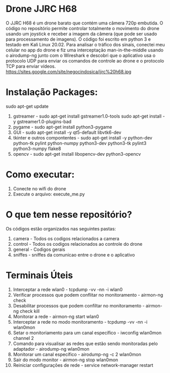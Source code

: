 # Drone JJRC H68
O JJRC H68 é um drone barato que contém uma câmera 720p embutida. O código no repositório permite controlar totalmente o movimento do drone usando um joystick e receber a imagem da câmera (que pode ser usado para processamento de imagens). O código foi escrito em python 3 e testado em Kali Linux 20.02.
Para analisar o tráfico dos sinais, conectei meu celular no app do drone e fiz uma interceptação man-in-the-middle usando o airodump-ng junto com o Wireshark e descobri que o aplicativo usa o protocolo UDP para enviar os comandos de controle ao drone e o protocolo TCP para enviar vídeos.
https://sites.google.com/site/negocindosica/jjrc%20h68.jpg

# Instalação Packages:
sudo apt-get update
1) gstreamer -
sudo apt-get install gstreamer1.0-tools
sudo apt-get install -y gstreamer1.0-plugins-bad
2) pygame -
sudo apt-get install python3-pygame
3) GUI -
sudo apt-get install -y qt5-default libvtk6-dev
4) tkinter e outros compontentes - 
sudo apt-get install -y python-dev  python-tk  pylint  python-numpy  python3-dev python3-tk pylint3 python3-numpy flake8
5) opencv -
sudo apt-get install libopencv-dev python3-opencv
# Como executar:
1) Conecte no wifi do drone
2) Execute o arquivo: execute_me.py
# O que tem nesse repositório?
Os códigos estão organizados nas seguintes pastas:
1) camera - Todos os codigos relacionados a camera
2) control - Todos os codigos relacionados ao controle do drone
3) general - Codigos gerais
4) sniffes - sniffes da comunicao entre o drone e o aplicativo 
# Terminais Úteis
1) Interceptar a rede wlan0 - tcpdump -vv -nn -i wlan0
2) Verificar processos que podem conflitar no monitoramento - airmon-ng check 
3) Desabilitar processos que podem confiltar no monitoramento - airmon-ng check kill
4) Monitorar a rede - airmon-ng start wlan0
5) Interceptar a rede no modo monitoramento - tcpdump -vv -nn -i wlan0mon
6) Setar o monitoriamento para um canal específico - iwconfig wlan0mon channel 2
7) Comando para visualisar as redes que estão sendo monitoradas pelo adaptador - airodump-ng wlan0mon
8) Monitorar um canal específico - airodump-ng -c 2 wlan0mon
9) Sair do modo monitor - airmon-ng stop wlan0mon
10) Reiniciar configurações de rede - service network-manager restart

